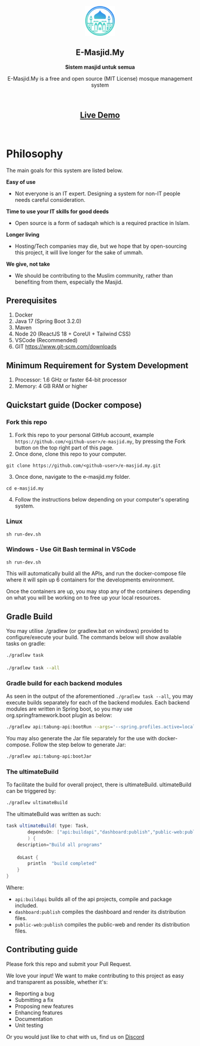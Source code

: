 <p align="center">
  <img src="./public-web/src/assets/home/logo.png" alt="E-Masjid.My" width="80" height="80"/>
</p>

<h2 align="center"><b>E-Masjid.My</b></h2>
<p align="center"><b>Sistem masjid untuk semua</b></p>
<p align="center">
  E-Masjid.My is a free and open source (MIT License) mosque management system
<p><br>
<h2 align="center">
  <a href='https://demo.e-masjid.my'>Live Demo</a>
</h2><br>

Philosophy
=====
The main goals for this system are listed below.

**Easy of use**

- Not everyone is an IT expert. Designing a system for non-IT people needs careful consideration.

**Time to use your IT skills for good deeds**

- Open source is a form of sadaqah which is a required practice in Islam.

**Longer living**

- Hosting/Tech companies may die, but we hope that by open-sourcing this project, it will live longer for the sake of ummah.

**We give, not take**

- We should be contributing to the Muslim community, rather than benefiting from them, especially the Masjid.


## Prerequisites
1. Docker
2. Java 17 (Spring Boot 3.2.0)
3. Maven
4. Node 20 (ReactJS 18 + CoreUI + Tailwind CSS)
5. VSCode (Recommended)
6. GIT https://www.git-scm.com/downloads

## Minimum Requirement for System Development
1. Processor: 1.6 GHz or faster 64-bit processor
2. Memory: 4 GB RAM or higher

## Quickstart guide (Docker compose)
### Fork this repo
1. Fork this repo to your personal GitHub account, example `https://github.com/<github-user>/e-masjid.my`, by pressing the Fork button on the top right part of this page.
2. Once done, clone this repo to your computer.
```
git clone https://github.com/<github-user>/e-masjid.my.git
```
3. Once done, navigate to the e-masjid.my folder.
```
cd e-masjid.my
```
4. Follow the instructions below depending on your computer's operating system.
### Linux
```
sh run-dev.sh
```
### Windows - Use Git Bash terminal in VSCode
```
sh run-dev.sh
```

This will automatically build all the APIs, and run the docker-compose file where it will spin up 6 containers for the developments environment.

Once the containers are up, you may stop any of the containers depending on what you will be working on to free up your local resources.

## Gradle Build

You may utilise ./gradlew (or gradlew.bat on windows) provided to configure/execute your build. The commands below will show available tasks on gradle:

```sh
./gradlew task

./gradlew task --all
```

### Gradle build for each backend modules

As seen in the output of the aforementioned `./gradlew task --all`, you may execute builds separately for each of the backend modules. Each backend modules are written in Spring boot, so you may use org.springframework.boot plugin as below:

```sh
./gradlew api:tabung-api:bootRun --args='--spring.profiles.active=local'
```

You may also generate the Jar file separately for the use with docker-compose. Follow the step below to generate Jar:

```sh
./gradlew api:tabung-api:bootJar
```

### The ultimateBuild

To facilitate the build for overall project, there is ultimateBuild. ultimateBuild can be triggered by:

```sh
./gradlew ultimateBuild
```

The ultimateBuild was written as such:

```groovy
task ultimateBuild( type: Task,
        dependsOn: ["api:buildapi","dashboard:publish","public-web:publish"]
        ) {
    description="Build all programs"
    
    doLast {
        println  "build completed"
    }
}
```

Where: 
  - `api:buildapi` builds all of the api projects, compile and package included.
  - `dashboard:publish` compiles the dashboard and render its distribution files.
  - `public-web:publish` compiles the public-web and render its distribution files.

## Contributing guide

Please fork this repo and submit your Pull Request.

We love your input! We want to make contributing to this project as easy and transparent as possible, whether it's:

- Reporting a bug
- Submitting a fix
- Proposing new features
- Enhancing features
- Documentation
- Unit testing
  
Or you would just like to chat with us, find us on [Discord](https://discord.gg/vz4WWM85)
